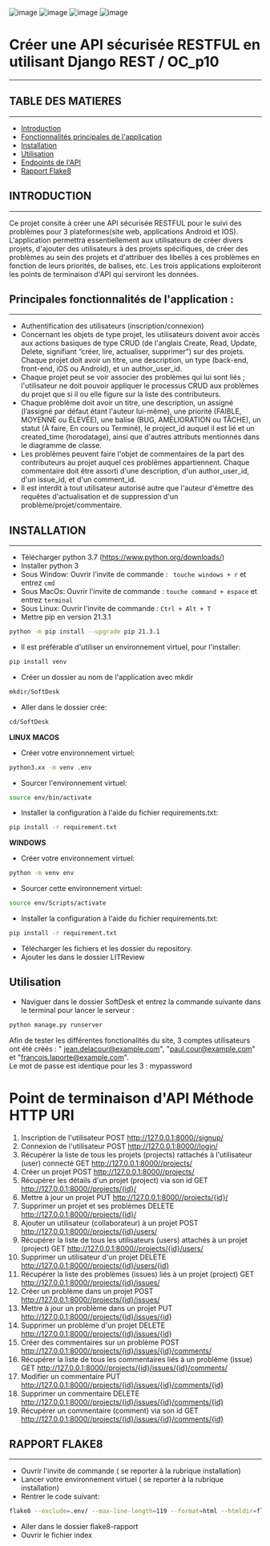 ![image](https://github.com/MarcOutt/OC_p10/assets/112987151/2a0b87b9-46d3-4135-a890-e8b52cd4c8ee)
![image](https://github.com/MarcOutt/OC_p10/assets/112987151/ddc0679e-fabc-4655-804b-351da4c3433c)
![image](https://github.com/MarcOutt/OC_p10/assets/112987151/7f67349d-b8ef-4f92-a400-5c839b150ff1)
![image](https://github.com/MarcOutt/OC_p10/assets/112987151/f0c03fa1-66b8-4dc6-b701-d85aabf8331d)



# Créer une API sécurisée RESTFUL en utilisant Django REST / OC_p10
---------------------------------------------------------------


## TABLE DES MATIERES
---------------------

* [Introduction](#introduction)
* [Fonctionnalités principales de l'application](#fonctionnalités-principales-de-lapplication)
* [Installation](#installation)
* [Utilisation](#utilisation)
* [Endpoints de l'API](#endpoints-de-lapi)
* [Rapport Flake8](#rapport-flake8)

## INTRODUCTION
----------------

Ce projet consite à créer une API sécurisée RESTFUL pour le suivi des problèmes pour 3 plateformes(site web,
applications Android et IOS).
L'application permettra essentiellement aux utilisateurs de créer divers projets, d'ajouter des utilisateurs à des
projets spécifiques, de créer des problèmes au sein des projets et d'attribuer des libellés à ces problèmes en fonction
de leurs priorités, de balises, etc.
Les trois applications exploiteront les points de terminaison d'API qui serviront les données.

## Principales fonctionnalités de l'application :
----------------

* Authentification des utilisateurs (inscription/connexion)
* Concernant les objets de type projet, les utilisateurs doivent avoir accès aux actions basiques de type CRUD (de
  l'anglais Create, Read, Update, Delete, signifiant “créer, lire, actualiser, supprimer”) sur des projets. Chaque
  projet doit avoir un titre, une description, un type (back-end, front-end, iOS ou Android), et un author_user_id.
* Chaque projet peut se voir associer des problèmes qui lui sont liés ; l'utilisateur ne doit pouvoir appliquer le
  processus CRUD aux problèmes du projet que si il ou elle figure sur la liste des contributeurs.
* Chaque problème doit avoir un titre, une description, un assigné (l’assigné par défaut étant l'auteur lui-même), une
  priorité (FAIBLE, MOYENNE ou ÉLEVÉE), une balise (BUG, AMÉLIORATION ou TÂCHE), un statut (À faire, En cours ou
  Terminé), le project_id auquel il est lié et un created_time (horodatage), ainsi que d'autres attributs mentionnés
  dans le diagramme de classe.
* Les problèmes peuvent faire l'objet de commentaires de la part des contributeurs au projet auquel ces problèmes
  appartiennent. Chaque commentaire doit être assorti d'une description, d'un author_user_id, d'un issue_id, et d'un
  comment_id.
* Il est interdit à tout utilisateur autorisé autre que l'auteur d'émettre des requêtes d'actualisation et de
  suppression d'un problème/projet/commentaire.

## INSTALLATION
------------------

* Télécharger python 3.7 (https://www.python.org/downloads/)
* Installer python 3
* Sous Window:
  Ouvrir l'invite de commande : ``` touche windows + r``` et entrez ```cmd```
* Sous MacOs:
  Ouvrir l'invite de commande : ```touche command + espace``` et entrez ```terminal```
* Sous Linux:
  Ouvrir l'invite de commande : ```Ctrl + Alt + T```
* Mettre pip en version 21.3.1

```bash
python -m pip install --upgrade pip 21.3.1
```

* Il est préférable d'utiliser un environnement virtuel, pour l'installer:

```bash
pip install venv
```

* Créer un dossier au nom de l'application avec mkdir

```bash
mkdir/SoftDesk
```

* Aller dans le dossier crée:

```bash
cd/SoftDesk
```

**LINUX MACOS**

* Créer votre environnement virtuel:

```bash
python3.xx -m venv .env
```

* Sourcer l'environnement virtuel:

```bash
source env/bin/activate
```

* Installer la configuration à l'aide du fichier requirements.txt:

```bash
pip install -r requirement.txt
```

**WINDOWS**

* Créer votre environnement virtuel:

```bash
python -m venv env
```

* Sourcer cette environnement virtuel:

```bash
source env/Scripts/activate
```

* Installer la configuration à l'aide du fichier requirements.txt:

```bash
pip install -r requirement.txt
```

* Télécharger les fichiers et les dossier du repository.
* Ajouter les dans le dossier LITReview

## Utilisation

* Naviguer dans le dossier SoftDesk et entrez la commande suivante dans le terminal pour lancer le serveur :

```bash
python manage.py runserver
```

Afin de tester les différentes fonctionalités du site, 3 comptes utilisateurs ont été créés : "
jean.delacour@example.com", "paul.cour@example.com" et "francois.laporte@example.com".  
Le mot de passe est identique pour les 3 : mypassword

# Point de terminaison d'API	 Méthode HTTP	  URI

1. Inscription de l'utilisateur POST    http://127.0.0.1:8000//signup/
2. Connexion de l'utilisateur POST    http://127.0.0.1:8000//login/
3. Récupérer la liste de tous les projets (projects) rattachés à l'utilisateur (user) connecté
   GET    http://127.0.0.1:8000//projects/
4. Créer un projet POST    http://127.0.0.1:8000//projects/
5. Récupérer les détails d'un projet (project) via son id GET    http://127.0.0.1:8000//projects/{id}/
6. Mettre à jour un projet PUT    http://127.0.0.1:8000//projects/{id}/
7. Supprimer un projet et ses problèmes DELETE    http://127.0.0.1:8000//projects/{id}/
8. Ajouter un utilisateur (collaborateur) à un projet POST    http://127.0.0.1:8000//projects/{id}/users/
9. Récupérer la liste de tous les utilisateurs (users) attachés à un projet (project)
   GET    http://127.0.0.1:8000//projects/{id}/users/
10. Supprimer un utilisateur d'un projet DELETE    http://127.0.0.1:8000//projects/{id}/users/{id}
11. Récupérer la liste des problèmes (issues) liés à un projet (project)
    GET    http://127.0.0.1:8000//projects/{id}/issues/
12. Créer un problème dans un projet POST    http://127.0.0.1:8000//projects/{id}/issues/
13. Mettre à jour un problème dans un projet PUT    http://127.0.0.1:8000//projects/{id}/issues/{id}
14. Supprimer un problème d'un projet DELETE    http://127.0.0.1:8000//projects/{id}/issues/{id}
15. Créer des commentaires sur un problème POST    http://127.0.0.1:8000//projects/{id}/issues/{id}/comments/
16. Récupérer la liste de tous les commentaires liés à un problème (issue)
    GET    http://127.0.0.1:8000//projects/{id}/issues/{id}/comments/
17. Modifier un commentaire PUT    http://127.0.0.1:8000//projects/{id}/issues/{id}/comments/{id}
18. Supprimer un commentaire DELETE    http://127.0.0.1:8000//projects/{id}/issues/{id}/comments/{id}
19. Récupérer un commentaire (comment) via son id GET    http://127.0.0.1:8000//projects/{id}/issues/{id}/comments/{id}

## RAPPORT FLAKE8
-------------------

* Ouvrir l'invite de commande ( se reporter à la rubrique installation)
* Lancer votre environnement virtuel ( se reporter à la rubrique installation)
* Rentrer le code suivant:

```bash
flake8 --exclude=.env/ --max-line-length=119 --format=html --htmldir=flake8-rapport
``` 

* Aller dans le dossier flake8-rapport
* Ouvrir le fichier index
